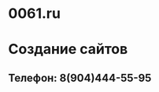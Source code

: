 # 0061.ru
<html>
    <head>
        <meta charset="utf-8">
        <title>Создание сайтов</title>
    </head>
    <body>
        <h1>Создание сайтов</h1>
      <h2>Телефон: 8(904)444-55-95</h2>
    </body>
</html>
